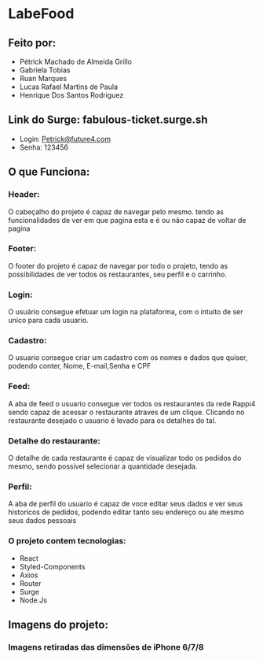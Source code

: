 # LabeFood

## Feito por:
- Pétrick Machado de Almeida Grillo
- Gabriela Tobias
- Ruan Marques
- Lucas Rafael Martins de Paula
- Henrique Dos Santos Rodriguez

## Link do Surge: fabulous-ticket.surge.sh
- Login: Petrick@future4.com
- Senha: 123456

## O que Funciona:
### Header:
O cabeçalho do projeto é capaz de navegar pelo mesmo. tendo as funcionalidades de ver em que pagina esta e é ou não capaz de voltar de pagina

### Footer:
O footer do projeto é capaz de navegar por todo o projeto, tendo as possibilidades de ver todos os restaurantes, seu perfil e o carrinho.

### Login: 
O usuário consegue efetuar um login na plataforma, com o intuito de ser unico para cada usuario.
### Cadastro: 
O usuario consegue criar um cadastro com os nomes e dados que quiser, podendo conter, Nome, E-mail,Senha e CPF
### Feed: 
A aba de feed o usuario consegue ver todos os restaurantes da rede Rappi4 sendo capaz de acessar o restaurante atraves de um clique. Clicando no restaurante desejado o usuario é levado para os detalhes do tal.
### Detalhe do restaurante:
O detalhe de cada restaurante é capaz de visualizar todo os pedidos do mesmo, sendo possivel selecionar a quantidade desejada.

### Perfil:
A aba de perfil do usuario é capaz de voce editar seus dados e ver seus historicos de pedidos, podendo editar tanto seu endereço ou ate mesmo seus dados pessoais

### O projeto contem tecnologias:
- React
- Styled-Components
- Axios
- Router
- Surge
- Node.Js

## Imagens do projeto:
### Imagens retiradas das dimensões de iPhone 6/7/8
